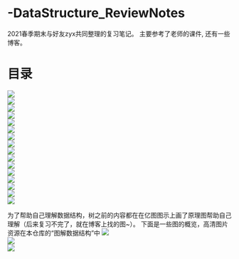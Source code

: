 # -DataStructure_ReviewNotes
2021春季期末与好友zyx共同整理的复习笔记。 主要参考了老师的课件, 还有一些博客。

# 目录
![](https://github.com/zyw-stu/-DataStructure_ReviewNotes/blob/master/Saved%20Pictures/1.jpg)<br>
![](https://github.com/zyw-stu/-DataStructure_ReviewNotes/blob/master/Saved%20Pictures/2_1.jpg)<br>
![](https://github.com/zyw-stu/-DataStructure_ReviewNotes/blob/master/Saved%20Pictures/2_2.jpg)<br>
![](https://github.com/zyw-stu/-DataStructure_ReviewNotes/blob/master/Saved%20Pictures/3.jpg)<br>
![](https://github.com/zyw-stu/-DataStructure_ReviewNotes/blob/master/Saved%20Pictures/4.jpg)<br>
![](https://github.com/zyw-stu/-DataStructure_ReviewNotes/blob/master/Saved%20Pictures/5.jpg)<br>
![](https://github.com/zyw-stu/-DataStructure_ReviewNotes/blob/master/Saved%20Pictures/6.jpg)<br>
![](https://github.com/zyw-stu/-DataStructure_ReviewNotes/blob/master/Saved%20Pictures/7.jpg)<br>
![](https://github.com/zyw-stu/-DataStructure_ReviewNotes/blob/master/Saved%20Pictures/8.jpg)<br>
![](https://github.com/zyw-stu/-DataStructure_ReviewNotes/blob/master/Saved%20Pictures/9.jpg)<br>
![](https://github.com/zyw-stu/-DataStructure_ReviewNotes/blob/master/Saved%20Pictures/10.jpg)<br>
![](https://github.com/zyw-stu/-DataStructure_ReviewNotes/blob/master/Saved%20Pictures/11.jpg)<br>
![](https://github.com/zyw-stu/-DataStructure_ReviewNotes/blob/master/Saved%20Pictures/12.jpg)<br>
![](https://github.com/zyw-stu/-DataStructure_ReviewNotes/blob/master/Saved%20Pictures/13.jpg)<br>
![](https://github.com/zyw-stu/-DataStructure_ReviewNotes/blob/master/Saved%20Pictures/14.jpg)<br>
![](https://github.com/zyw-stu/-DataStructure_ReviewNotes/blob/master/Saved%20Pictures/15.jpg)<br>


为了帮助自己理解数据结构，树之前的内容都在在亿图图示上画了原理图帮助自己理解（后来复习不完了，就在博客上找的图~）。
下面是一些图的概览，高清图片资源在本仓库的“图解数据结构”中
![](https://github.com/zyw-stu/-DataStructure_ReviewNotes/blob/master/Saved%20Pictures/16.jpg)<br>
![](https://github.com/zyw-stu/-DataStructure_ReviewNotes/blob/master/Saved%20Pictures/17.jpg)<br>
![](https://github.com/zyw-stu/-DataStructure_ReviewNotes/blob/master/Saved%20Pictures/18.jpg)<br>
